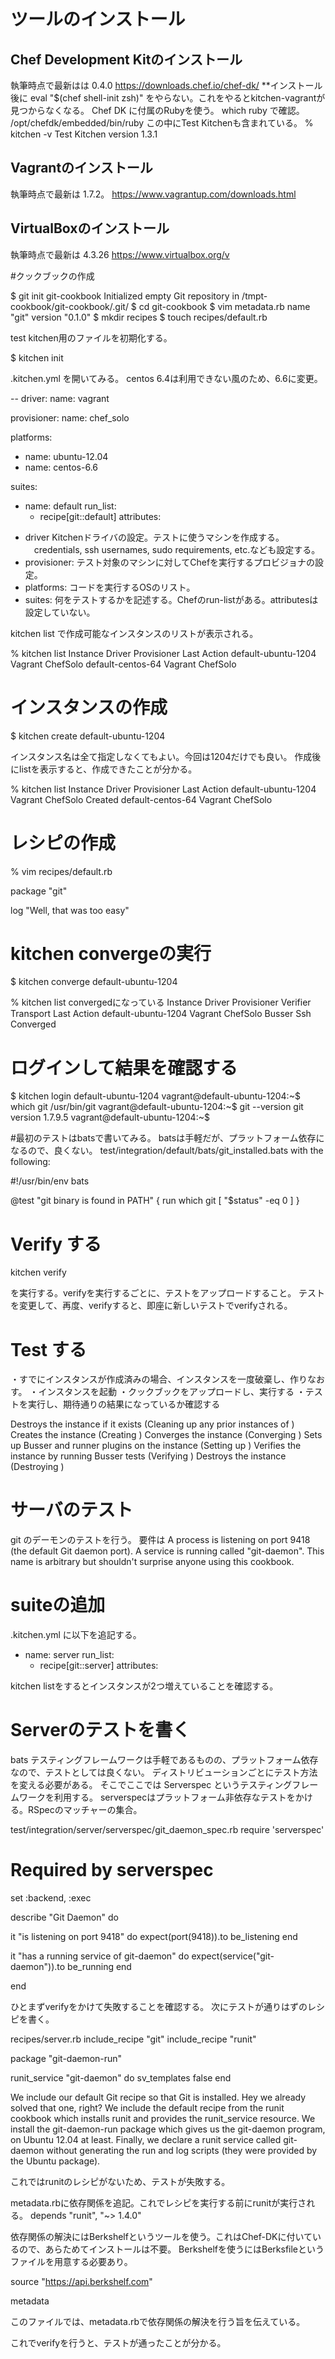 # ツールのインストール

## Chef Development Kitのインストール
執筆時点で最新はは 0.4.0
https://downloads.chef.io/chef-dk/
**インストール後に eval "$(chef shell-init zsh)" をやらない。これをやるとkitchen-vagrantが見つからなくなる。
Chef DK に付属のRubyを使う。
which ruby で確認。
/opt/chefdk/embedded/bin/ruby
この中にTest Kitchenも含まれている。
% kitchen -v
Test Kitchen version 1.3.1

## Vagrantのインストール
執筆時点で最新は 1.7.2。
https://www.vagrantup.com/downloads.html

## VirtualBoxのインストール
執筆時点で最新は 4.3.26
https://www.virtualbox.org/v

#クックブックの作成

$ git init git-cookbook
Initialized empty Git repository in /tmpt-cookbook/git-cookbook/.git/
$ cd git-cookbook
$ vim metadata.rb
name "git"
version "0.1.0"
$ mkdir recipes
$ touch recipes/default.rb

test kitchen用のファイルを初期化する。

$ kitchen init

.kitchen.yml を開いてみる。
centos 6.4は利用できない風のため、6.6に変更。

--
driver:
  name: vagrant

provisioner:
  name: chef_solo

platforms:
  - name: ubuntu-12.04
  - name: centos-6.6

suites:
  - name: default
    run_list:
      - recipe[git::default]
    attributes:

* driver Kitchenドライバの設定。テストに使うマシンを作成する。
　credentials, ssh usernames, sudo requirements, etc.なども設定する。
* provisioner:
  テスト対象のマシンに対してChefを実行するプロビジョナの設定。
* platforms: 
  コードを実行するOSのリスト。
* suites:
  何をテストするかを記述する。Chefのrun-listがある。attributesは設定していない。

kitchen list で作成可能なインスタンスのリストが表示される。

% kitchen list
Instance             Driver   Provisioner  Last Action
default-ubuntu-1204  Vagrant  ChefSolo     <Not Created>
default-centos-64    Vagrant  ChefSolo     <Not Created>

# インスタンスの作成

$ kitchen create default-ubuntu-1204

インスタンス名は全て指定しなくてもよい。今回は1204だけでも良い。
作成後にlistを表示すると、作成できたことが分かる。

% kitchen list
Instance             Driver   Provisioner  Last Action
default-ubuntu-1204  Vagrant  ChefSolo     Created
default-centos-64    Vagrant  ChefSolo     <Not Created>

# レシピの作成

% vim recipes/default.rb

package "git"

log "Well, that was too easy"

# kitchen convergeの実行
$ kitchen converge default-ubuntu-1204

% kitchen list
convergedになっている
Instance             Driver   Provisioner  Verifier  Transport  Last Action
default-ubuntu-1204  Vagrant  ChefSolo     Busser    Ssh        Converged

# ログインして結果を確認する

$ kitchen login default-ubuntu-1204
vagrant@default-ubuntu-1204:~$ which git
/usr/bin/git
vagrant@default-ubuntu-1204:~$ git --version
git version 1.7.9.5
vagrant@default-ubuntu-1204:~$ 

#最初のテストはbatsで書いてみる。
batsは手軽だが、プラットフォーム依存になるので、良くない。
test/integration/default/bats/git_installed.bats with the following:

#!/usr/bin/env bats

@test "git binary is found in PATH" {
  run which git
  [ "$status" -eq 0 ]
}

# Verify する

kitchen verify <platform>

を実行する。verifyを実行するごとに、テストをアップロードすること。
テストを変更して、再度、verifyすると、即座に新しいテストでverifyされる。

# Test する

・すでにインスタンスが作成済みの場合、インスタンスを一度破棄し、作りなおす。
・インスタンスを起動
・クックブックをアップロードし、実行する
・テストを実行し、期待通りの結果になっているか確認する

Destroys the instance if it exists (Cleaning up any prior instances of <default-ubuntu-1204>)
Creates the instance (Creating <default-ubuntu-1204>)
Converges the instance (Converging <default-ubuntu-1204>)
Sets up Busser and runner plugins on the instance (Setting up <default-ubuntu-1204>)
Verifies the instance by running Busser tests (Verifying <default-ubuntu-1204>)
Destroys the instance (Destroying <default-ubuntu-1204>)

# サーバのテスト
git のデーモンのテストを行う。
要件は
A process is listening on port 9418 (the default Git daemon port).
A service is running called "git-daemon". This name is arbitrary but shouldn't surprise anyone using this cookbook.

# suiteの追加

.kitchen.yml に以下を追記する。

 - name: server
    run_list:
      - recipe[git::server]
    attributes:

kitchen listをするとインスタンスが2つ増えていることを確認する。

# Serverのテストを書く
bats テスティングフレームワークは手軽であるものの、プラットフォーム依存なので、テストとしては良くない。
ディストリビューションごとにテスト方法を変える必要がある。
そこでここでは Serverspec というテスティングフレームワークを利用する。
serverspecはプラットフォーム非依存なテストをかける。RSpecのマッチャーの集合。

test/integration/server/serverspec/git_daemon_spec.rb
require 'serverspec'

# Required by serverspec
set :backend, :exec

describe "Git Daemon" do

  it "is listening on port 9418" do
    expect(port(9418)).to be_listening
  end

  it "has a running service of git-daemon" do
    expect(service("git-daemon")).to be_running
  end

end

ひとまずverifyをかけて失敗することを確認する。
次にテストが通りはずのレシピを書く。

recipes/server.rb
include_recipe "git"
include_recipe "runit"

package "git-daemon-run"

runit_service "git-daemon" do
  sv_templates false
end

We include our default Git recipe so that Git is installed. Hey we already solved that one, right?
We include the default recipe from the runit cookbook which installs runit and provides the runit_service resource.
We install the git-daemon-run package which gives us the git-daemon program, on Ubuntu 12.04 at least.
Finally, we declare a runit service called git-daemon without generating the run and log scripts (they were provided by the Ubuntu package).

これではrunitのレシピがないため、テストが失敗する。

metadata.rbに依存関係を追記。これでレシピを実行する前にrunitが実行される。
depends "runit", "~> 1.4.0"

依存関係の解決にはBerkshelfというツールを使う。これはChef-DKに付いているので、あらためてインストールは不要。
Berkshelfを使うにはBerksfileというファイルを用意する必要あり。

source "https://api.berkshelf.com"

metadata

このファイルでは、metadata.rbで依存関係の解決を行う旨を伝えている。

これでverifyを行うと、テストが通ったことが分かる。





